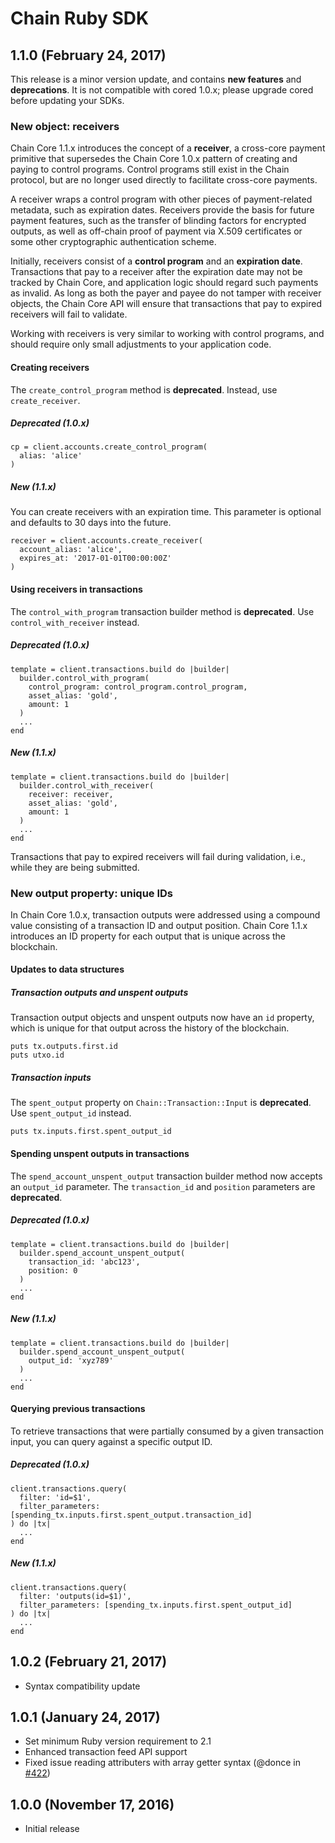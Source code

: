 # Chain Ruby SDK

## 1.1.0 (February 24, 2017)

This release is a minor version update, and contains **new features** and **deprecations**. It is not compatible with cored 1.0.x; please upgrade cored before updating your SDKs.

### New object: receivers

Chain Core 1.1.x introduces the concept of a **receiver**, a cross-core payment primitive that supersedes the Chain Core 1.0.x pattern of creating and paying to control programs. Control programs still exist in the Chain protocol, but are no longer used directly to facilitate cross-core payments.

A receiver wraps a control program with other pieces of payment-related metadata, such as expiration dates. Receivers provide the basis for future payment features, such as the transfer of blinding factors for encrypted outputs, as well as off-chain proof of payment via X.509 certificates or some other cryptographic authentication scheme.

Initially, receivers consist of a **control program** and an **expiration date**. Transactions that pay to a receiver after the expiration date may not be tracked by Chain Core, and application logic should regard such payments as invalid. As long as both the payer and payee do not tamper with receiver objects, the Chain Core API will ensure that transactions that pay to expired receivers will fail to validate.

Working with receivers is very similar to working with control programs, and should require only small adjustments to your application code.

#### Creating receivers

The `create_control_program` method is **deprecated**. Instead, use `create_receiver`.

##### Deprecated (1.0.x)

```
cp = client.accounts.create_control_program(
  alias: 'alice'
)
```

##### New (1.1.x)

You can create receivers with an expiration time. This parameter is optional and defaults to 30 days into the future.

```
receiver = client.accounts.create_receiver(
  account_alias: 'alice',
  expires_at: '2017-01-01T00:00:00Z'
)
```

#### Using receivers in transactions

The `control_with_program` transaction builder method is **deprecated**. Use `control_with_receiver` instead.

##### Deprecated (1.0.x)

```
template = client.transactions.build do |builder|
  builder.control_with_program(
    control_program: control_program.control_program,
    asset_alias: 'gold',
    amount: 1
  )
  ...
end
```

##### New (1.1.x)

```
template = client.transactions.build do |builder|
  builder.control_with_receiver(
    receiver: receiver,
    asset_alias: 'gold',
    amount: 1
  )
  ...
end
```

Transactions that pay to expired receivers will fail during validation, i.e., while they are being submitted.

### New output property: unique IDs

In Chain Core 1.0.x, transaction outputs were addressed using a compound value consisting of a transaction ID and output position. Chain Core 1.1.x introduces an ID property for each output that is unique across the blockchain.

#### Updates to data structures

##### Transaction outputs and unspent outputs

Transaction output objects and unspent outputs now have an `id` property, which is unique for that output across the history of the blockchain.

```
puts tx.outputs.first.id
puts utxo.id
```

##### Transaction inputs

The `spent_output` property on `Chain::Transaction::Input` is **deprecated**. Use `spent_output_id` instead.

```
puts tx.inputs.first.spent_output_id
```

#### Spending unspent outputs in transactions

The `spend_account_unspent_output` transaction builder method now accepts an `output_id` parameter. The `transaction_id` and `position` parameters are **deprecated**.

##### Deprecated (1.0.x)

```
template = client.transactions.build do |builder|
  builder.spend_account_unspent_output(
    transaction_id: 'abc123',
    position: 0
  )
  ...
end
```

##### New (1.1.x)

```
template = client.transactions.build do |builder|
  builder.spend_account_unspent_output(
    output_id: 'xyz789'
  )
  ...
end
```

#### Querying previous transactions

To retrieve transactions that were partially consumed by a given transaction input, you can query against a specific output ID.

##### Deprecated (1.0.x)

```
client.transactions.query(
  filter: 'id=$1',
  filter_parameters: [spending_tx.inputs.first.spent_output.transaction_id]
) do |tx|
  ...
end
```

##### New (1.1.x)

```
client.transactions.query(
  filter: 'outputs(id=$1)',
  filter_parameters: [spending_tx.inputs.first.spent_output_id]
) do |tx|
  ...
end
```

## 1.0.2 (February 21, 2017)

* Syntax compatibility update

## 1.0.1 (January 24, 2017)

* Set minimum Ruby version requirement to 2.1
* Enhanced transaction feed API support
* Fixed issue reading attributers with array getter syntax (@donce in [#422](https://github.com/chain/chain/pull/422))

## 1.0.0 (November 17, 2016)

* Initial release
